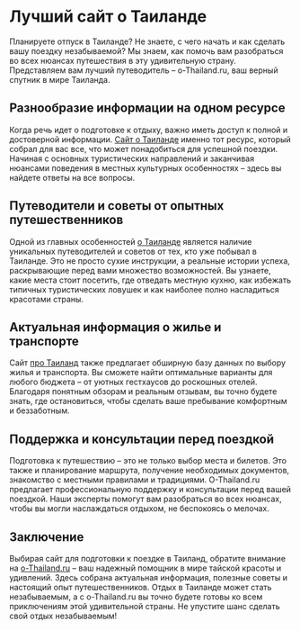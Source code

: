 <title>Лучший сайт о Таиланде: путешествие и отпуск в Тайланде</title>
<meta name="description" content="Узнайте о лучшем сайте o-Thailand.ru, где собраны путеводители, советы опытных путешественников, актуальная информация о жилье и транспорте, а также профессиональная поддержка для незабываемого отдыха в Таиланде." />

<h1>Лучший сайт о Таиланде</h1>
<p></p>
<p>Планируете отпуск в Таиланде? Не знаете, с чего начать и как сделать вашу поездку незабываемой? Мы знаем, как помочь вам разобраться во всех нюансах путешествия в эту удивительную страну. Представляем вам лучший путеводитель &ndash; o-Thailand.ru, ваш верный спутник в мире Таиланда.</p>
<h2>Разнообразие информации на одном ресурсе</h2>
<p>Когда речь идет о подготовке к отдыху, важно иметь доступ к полной и достоверной информации. <a href="https://o-thailand.ru/">Сайт о Таиланде</a> именно тот ресурс, который собрал для вас все, что может понадобиться для успешной поездки. Начиная с основных туристических направлений и заканчивая нюансами поведения в местных культурных особенностях &ndash; здесь вы найдете ответы на все вопросы.</p>
<h2>Путеводители и советы от опытных путешественников</h2>
<p>Одной из главных особенностей <a href="https://o-thailand.ru/">о Таиланде</a> является наличие уникальных путеводителей и советов от тех, кто уже побывал в Таиланде. Это не просто сухие инструкции, а реальные истории успеха, раскрывающие перед вами множество возможностей. Вы узнаете, какие места стоит посетить, где отведать местную кухню, как избежать типичных туристических ловушек и как наиболее полно насладиться красотами страны.</p>
<h2>Актуальная информация о жилье и транспорте</h2>
<p>Сайт <a href="https://o-thailand.ru/">про Таиланд</a> также предлагает обширную базу данных по выбору жилья и транспорта. Вы сможете найти оптимальные варианты для любого бюджета &ndash; от уютных гестхаусов до роскошных отелей. Благодаря понятным обзорам и реальным отзывам, вы точно будете знать, где остановиться, чтобы сделать ваше пребывание комфортным и беззаботным.</p>
<h2>Поддержка и консультации перед поездкой</h2>
<p>Подготовка к путешествию &ndash; это не только выбор места и билетов. Это также и планирование маршрута, получение необходимых документов, знакомство с местными правилами и традициями. O-Thailand.ru предлагает профессиональную поддержку и консультации перед вашей поездкой. Наши эксперты помогут вам разобраться во всех нюансах, чтобы вы могли наслаждаться отдыхом, не беспокоясь о мелочах.</p>
<h2>Заключение</h2>
<p>Выбирая сайт для подготовки к поездке в Таиланд, обратите внимание на <a href="https://o-thailand.ru/">o-Thailand.ru</a> &ndash; ваш надежный помощник в мире тайской красоты и удивлений. Здесь собрана актуальная информация, полезные советы и настоящий опыт путешественников. Отдых в Таиланде может стать незабываемым, а с o-Thailand.ru вы точно будете готовы ко всем приключениям этой удивительной страны. Не упустите шанс сделать свой отдых незабываемым!</p>
